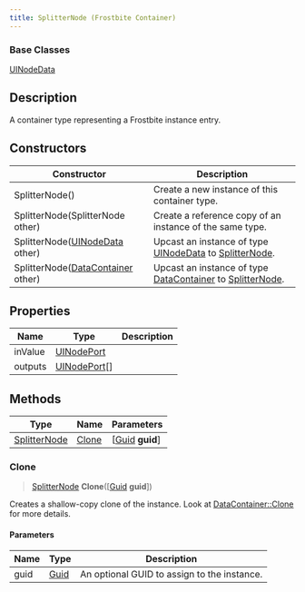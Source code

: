 ```yaml
---
title: SplitterNode (Frostbite Container)
---
```

### Base Classes

[UINodeData](UINodeData)

## Description

A container type representing a Frostbite instance entry.

## Constructors

| Constructor                                                             | Description                                                                                                     |
| ----------------------------------------------------------------------- | --------------------------------------------------------------------------------------------------------------- |
| SplitterNode()                                                          | Create a new instance of this container type.                                                                   |
| SplitterNode(SplitterNode other)                                        | Create a reference copy of an instance of the same type.                                                        |
| SplitterNode([UINodeData](UINodeData) other)                            | Upcast an instance of type [UINodeData](UINodeData) to [SplitterNode](SplitterNode).                            |
| SplitterNode([DataContainer](/vext/ref/cls/shr/datacontainer) other) | Upcast an instance of type [DataContainer](/vext/ref/cls/shr/datacontainer) to [SplitterNode](SplitterNode). |

## Properties

| Name    | Type                         | Description |
| ------- | ---------------------------- | ----------- |
| inValue | [UINodePort](UINodePort)     |             |
| outputs | [UINodePort](UINodePort)\[\] |             |

## Methods

| Type                         | Name            | Parameters                                     |
| ---------------------------- | --------------- | ---------------------------------------------- |
| [SplitterNode](SplitterNode) | [Clone](#clone) | \[[Guid](/vext/ref/cls/shr/guid) **guid**\] |

### Clone

> [SplitterNode](SplitterNode) **Clone**(\[[Guid](/vext/ref/cls/shr/guid) **guid**\])

Creates a shallow-copy clone of the instance. Look at [DataContainer::Clone](/vext/ref/cls/shr/datacontainer#clone) for more details.

#### Parameters

| Name | Type         | Description                                 |
| ---- | ------------ | ------------------------------------------- |
| guid | [Guid](Guid) | An optional GUID to assign to the instance. |
